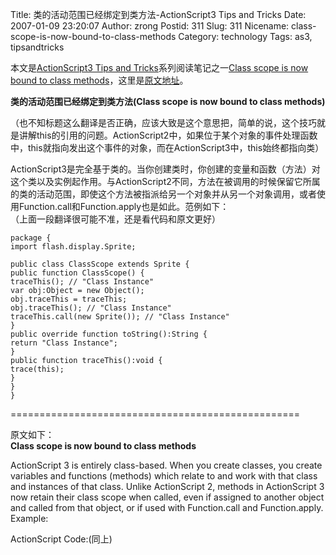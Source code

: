 Title: 类的活动范围已经绑定到类方法-ActionScript3 Tips and Tricks
Date: 2007-01-09 23:20:07
Author: zrong
Postid: 311
Slug: 311
Nicename: class-scope-is-now-bound-to-class-methods
Category: technology
Tags: as3, tipsandtricks

本文是[ActionScript3 Tips and
Tricks](http://www.kirupa.com/forum/showthread.php?t=223798)系列阅读笔记之一[Class
scope is now bound to class
methods](http://www.kirupa.com/forum/showthread.php?p=1877318#post1877318)，这里是[原文地址](http://www.kirupa.com/forum/showthread.php?p=1877318#post1877318)。

**类的活动范围已经绑定到类方法(Class scope is now bound to class
methods)**  

（也不知标题这么翻译是否正确，应该大致是这个意思把，简单的说，这个技巧就是讲解this的引用的问题。ActionScript2中，如果位于某个对象的事件处理函数中，this就指向发出这个事件的对象，而在ActionScript3中，this始终都指向类）

ActionScript3是完全基于类的。当你创建类时，你创建的变量和函数（方法）对这个类以及实例起作用。与ActionScript2不同，方法在被调用的时候保留它所属的类的活动范围，即使这个方法被指派给另一个对象并从另一个对象调用，或者使用Function.call和Function.apply也是如此。范例如下：<!--more-->  
（上面一段翻译很可能不准，还是看代码和原文更好）

``` {lang="ActionScript"}
package {
import flash.display.Sprite;

public class ClassScope extends Sprite {
public function ClassScope() {
traceThis(); // "Class Instance"
var obj:Object = new Object();
obj.traceThis = traceThis;
obj.traceThis(); // "Class Instance"
traceThis.call(new Sprite()); // "Class Instance"
}
public override function toString():String {
return "Class Instance";
}
public function traceThis():void {
trace(this);
}
}
}
```

==================================================

原文如下：  
**Class scope is now bound to class methods**

ActionScript 3 is entirely class-based. When you create classes, you
create variables and functions (methods) which relate to and work with
that class and instances of that class. Unlike ActionScript 2, methods
in ActionScript 3 now retain their class scope when called, even if
assigned to another object and called from that object, or if used with
Function.call and Function.apply. Example:

ActionScript Code:(同上)

